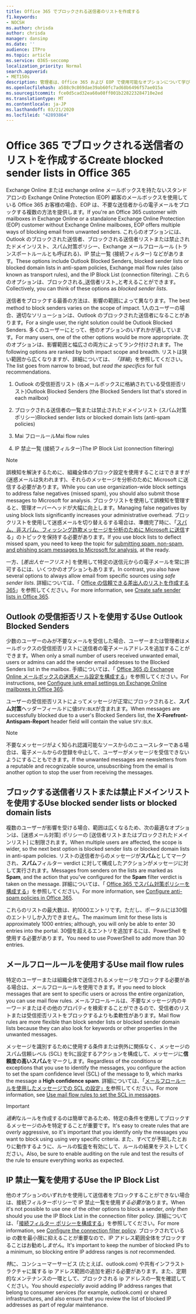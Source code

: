 ```yaml
---
title: Office 365 でブロックされる送信者のリストを作成する
f1.keywords:
- NOCSH
ms.author: chrisda
author: chrisda
manager: dansimp
ms.date: ''
audience: ITPro
ms.topic: article
ms.service: O365-seccomp
localization_priority: Normal
search.appverid:
- MET150s
description: 管理者は、Office 365 および EOP で使用可能なオプションについて学び、受信メッセージをブロックすることができます。
ms.openlocfilehash: a588c9c869dae39ab60fc7ad68b6496f57ae015a
ms.sourcegitcommit: fce0d5cad32ea60a08ff001b228223284710e2ed
ms.translationtype: MT
ms.contentlocale: ja-JP
ms.lasthandoff: 03/21/2020
ms.locfileid: "42893864"
---
```

# <a name="create-blocked-sender-lists-in-office-365"></a><span data-ttu-id="d46d8-103">Office 365 でブロックされる送信者のリストを作成する</span><span class="sxs-lookup"><span data-stu-id="d46d8-103">Create blocked sender lists in Office 365</span></span>

<span data-ttu-id="d46d8-104">Exchange Online または exchange online メールボックスを持たないスタンドアロンの Exchange Online Protection (EOP) 顧客のメールボックスを使用している Office 365 お客様の場合、EOP は、不要な送信者からの電子メールをブロックする複数の方法を提供します。</span><span class="sxs-lookup"><span data-stu-id="d46d8-104">If you're an Office 365 customer with mailboxes in Exchange Online or a standalone Exchange Online Protection (EOP) customer without Exchange Online mailboxes, EOP offers multiple ways of blocking email from unwanted senders.</span></span> <span data-ttu-id="d46d8-105">これらのオプションには、Outlook のブロックされた送信者、ブロックされる送信者リストまたは禁止されたドメインリスト、スパム対策ポリシー、Exchange メールフロールール (トランスポートルールとも呼ばれる)、IP 禁止一覧 (接続フィルター) などがあります。</span><span class="sxs-lookup"><span data-stu-id="d46d8-105">These options include Outlook Blocked Senders, blocked sender lists or blocked domain lists in anti-spam policies, Exchange mail flow rules (also known as transport rules), and the IP Block List (connection filtering).</span></span> <span data-ttu-id="d46d8-106">これらのオプションは、ブロックされる_送信者リスト_と考えることができます。</span><span class="sxs-lookup"><span data-stu-id="d46d8-106">Collectively, you can think of these options as _blocked sender lists_.</span></span>

<span data-ttu-id="d46d8-107">送信者をブロックする最善の方法は、影響の範囲によって異なります。</span><span class="sxs-lookup"><span data-stu-id="d46d8-107">The best method to block senders varies on the scope of impact.</span></span> <span data-ttu-id="d46d8-108">1人のユーザーの場合、適切なソリューションは、Outlook のブロックされた送信者になることがあります。</span><span class="sxs-lookup"><span data-stu-id="d46d8-108">For a single user, the right solution could be Outlook Blocked Senders.</span></span> <span data-ttu-id="d46d8-109">多くのユーザーにとって、他のオプションのいずれかが適しています。</span><span class="sxs-lookup"><span data-stu-id="d46d8-109">For many users, one of the other options would be more appropriate.</span></span> <span data-ttu-id="d46d8-110">次のオプションは、影響範囲と幅広さの両方によってランク付けされます。</span><span class="sxs-lookup"><span data-stu-id="d46d8-110">The following options are ranked by both impact scope and breadth.</span></span> <span data-ttu-id="d46d8-111">リストは狭い範囲から広くなりますが、詳細については、 *「詳細*」を参照してください。</span><span class="sxs-lookup"><span data-stu-id="d46d8-111">The list goes from narrow to broad, but *read the specifics* for full recommendations.</span></span>

1. <span data-ttu-id="d46d8-112">Outlook の受信拒否リスト (各メールボックスに格納されている受信拒否リスト)</span><span class="sxs-lookup"><span data-stu-id="d46d8-112">Outlook Blocked Senders (the Blocked Senders list that's stored in each mailbox)</span></span>

2. <span data-ttu-id="d46d8-113">ブロックされる送信者の一覧または禁止されたドメインリスト (スパム対策ポリシー)</span><span class="sxs-lookup"><span data-stu-id="d46d8-113">Blocked sender lists or blocked domain lists (anti-spam policies)</span></span>

3. <span data-ttu-id="d46d8-114">Mai フロールール</span><span class="sxs-lookup"><span data-stu-id="d46d8-114">Mai flow rules</span></span>

4. <span data-ttu-id="d46d8-115">IP 禁止一覧 (接続フィルター)</span><span class="sxs-lookup"><span data-stu-id="d46d8-115">The IP Block List (connection filtering)</span></span>

> [!NOTE]
> <span data-ttu-id="d46d8-116">誤検知を解決するために、組織全体のブロック設定を使用することはできますが (迷惑メールは失われます)、それらのメッセージを分析のために Microsoft に送信する必要があります。</span><span class="sxs-lookup"><span data-stu-id="d46d8-116">While you can use organization-wide block settings to address false negatives (missed spam), you should also submit those messages to Microsoft for analysis.</span></span> <span data-ttu-id="d46d8-117">ブロックリストを使用して誤検知を管理すると、管理オーバーヘッドが大幅に向上します。</span><span class="sxs-lookup"><span data-stu-id="d46d8-117">Managing false negatives by using block lists significantly increases your administrative overhead.</span></span> <span data-ttu-id="d46d8-118">ブロックリストを使用して迷惑メールを切り替えるする場合は、準備完了時に、「[スパム、非スパム、フィッシング詐欺メッセージを分析のために Microsoft に送信](https://docs.microsoft.com/office365/SecurityCompliance/submit-spam-non-spam-and-phishing-scam-messages-to-microsoft-for-analysis)する」のトピックを保持する必要があります。</span><span class="sxs-lookup"><span data-stu-id="d46d8-118">If you use block lists to deflect missed spam, you need to keep the topic for [submitting spam, non-spam, and phishing scam messages to Microsoft for analysis](https://docs.microsoft.com/office365/SecurityCompliance/submit-spam-non-spam-and-phishing-scam-messages-to-microsoft-for-analysis), at the ready.</span></span>

<span data-ttu-id="d46d8-119">一方、[_差出人セーフリスト_] を使用して特定の送信元からの電子メールを常に許可するには、いくつかのオプションもあります。</span><span class="sxs-lookup"><span data-stu-id="d46d8-119">In contrast, you also have several options to always allow email from specific sources using _safe sender lists_.</span></span> <span data-ttu-id="d46d8-120">詳細については、「 [Office の信頼できる差出人のリストを作成する 365](create-safe-sender-lists-in-office-365.md)」を参照してください。</span><span class="sxs-lookup"><span data-stu-id="d46d8-120">For more information, see [Create safe sender lists in Office 365](create-safe-sender-lists-in-office-365.md).</span></span>

## <a name="use-outlook-blocked-senders"></a><span data-ttu-id="d46d8-121">Outlook の受信拒否リストを使用する</span><span class="sxs-lookup"><span data-stu-id="d46d8-121">Use Outlook Blocked Senders</span></span>

<span data-ttu-id="d46d8-122">少数のユーザーのみが不要なメールを受信した場合、ユーザーまたは管理者はメールボックスの受信拒否リストに送信者の電子メールアドレスを追加することができます。</span><span class="sxs-lookup"><span data-stu-id="d46d8-122">When only a small number of users received unwanted email, users or admins can add the sender email addresses to the Blocked Senders list in the mailbox.</span></span> <span data-ttu-id="d46d8-123">手順については、「 [Office 365 の Exchange Online メールボックスの迷惑メール設定を構成する](configure-junk-email-settings-on-exo-mailboxes.md)」を参照してください。</span><span class="sxs-lookup"><span data-stu-id="d46d8-123">For instructions, see [Configure junk email settings on Exchange Online mailboxes in Office 365](configure-junk-email-settings-on-exo-mailboxes.md).</span></span>

<span data-ttu-id="d46d8-124">ユーザーの受信拒否リストによってメッセージが正常にブロックされると、**スパム対策**ヘッダーフィールドに値`SFV:BLK`が含まれます。</span><span class="sxs-lookup"><span data-stu-id="d46d8-124">When messages are successfully blocked due to a user's Blocked Senders list, the **X-Forefront-Antispam-Report** header field will contain the value `SFV:BLK`.</span></span>

> [!NOTE]
> <span data-ttu-id="d46d8-125">不要なメッセージがよく知られ認識可能なソースからのニュースレターである場合は、電子メールからの登録を中止して、ユーザーがメッセージを受信できないようにすることもできます。</span><span class="sxs-lookup"><span data-stu-id="d46d8-125">If the unwanted messages are newsletters from a reputable and recognizable source, unsubscribing from the email is another option to stop the user from receiving the messages.</span></span>

## <a name="use-blocked-sender-lists-or-blocked-domain-lists"></a><span data-ttu-id="d46d8-126">ブロックする送信者リストまたは禁止ドメインリストを使用する</span><span class="sxs-lookup"><span data-stu-id="d46d8-126">Use blocked sender lists or blocked domain lists</span></span>

<span data-ttu-id="d46d8-127">複数のユーザーが影響を受ける場合、範囲は広くなるため、次の最適なオプションは、[迷惑メール対策] ポリシーの [送信者リストまたはブロックされたドメインリスト] に制限されます。</span><span class="sxs-lookup"><span data-stu-id="d46d8-127">When multiple users are affected, the scope is wider, so the next best option is blocked sender lists or blocked domain lists in anti-spam policies.</span></span> <span data-ttu-id="d46d8-128">リストの送信者からのメッセージが**スパム**としてマークされ、**スパム**フィルター verdict に対して構成したアクションがメッセージに対して実行されます。</span><span class="sxs-lookup"><span data-stu-id="d46d8-128">Messages from senders on the lists are marked as **Spam**, and the action that you've configured for the **Spam** filter verdict is taken on the message.</span></span> <span data-ttu-id="d46d8-129">詳細については、「 [Office 365 でスパム対策ポリシーを構成する](configure-your-spam-filter-policies.md)」を参照してください。</span><span class="sxs-lookup"><span data-stu-id="d46d8-129">For more information, see [Configure anti-spam policies in Office 365](configure-your-spam-filter-policies.md).</span></span>

<span data-ttu-id="d46d8-130">これらのリストの最大数は、約1000エントリです。ただし、ポータルには30個のエントリしか入力できません。</span><span class="sxs-lookup"><span data-stu-id="d46d8-130">The maximum limit for these lists is approximately 1000 entries; although, you will only be able to enter 30 entries into the portal.</span></span> <span data-ttu-id="d46d8-131">30個を超えるエントリを追加するには、PowerShell を使用する必要があります。</span><span class="sxs-lookup"><span data-stu-id="d46d8-131">You need to use PowerShell to add more than 30 entries.</span></span>

## <a name="use-mail-flow-rules"></a><span data-ttu-id="d46d8-132">メールフロールールを使用する</span><span class="sxs-lookup"><span data-stu-id="d46d8-132">Use mail flow rules</span></span>

<span data-ttu-id="d46d8-133">特定のユーザーまたは組織全体で送信されるメッセージをブロックする必要がある場合は、メールフロールールを使用できます。</span><span class="sxs-lookup"><span data-stu-id="d46d8-133">If you need to block messages that are sent to specific users or across the entire organization, you can use mail flow rules.</span></span> <span data-ttu-id="d46d8-134">メールフロールールは、不要なメッセージ内のキーワードまたはその他のプロパティを検索することができるので、受信者のリストまたは受信拒否リストをブロックするよりも柔軟性があります。</span><span class="sxs-lookup"><span data-stu-id="d46d8-134">Mail flow rules are more flexible than block sender lists or blocked sender domain lists because they can also look for keywords or other properties in the unwanted messages.</span></span>

<span data-ttu-id="d46d8-135">メッセージを識別するために使用する条件または例外に関係なく、メッセージのスパム信頼レベル (SCL) を9に設定するアクションを構成して、メッセージに**信頼度の高いスパム**をマークします。</span><span class="sxs-lookup"><span data-stu-id="d46d8-135">Regardless of the conditions or exceptions that you use to identify the messages, you configure the action to set the spam confidence level (SCL) of the message to 9, which marks the message a **High confidence spam**.</span></span> <span data-ttu-id="d46d8-136">詳細については、「[メールフロールールを使用したメッセージでの SCL の設定」を](use-mail-flow-rules-to-set-the-spam-confidence-level-scl-in-messages.md)参照してください。</span><span class="sxs-lookup"><span data-stu-id="d46d8-136">For more information, see [Use mail flow rules to set the SCL in messages](use-mail-flow-rules-to-set-the-spam-confidence-level-scl-in-messages.md).</span></span>

> [!IMPORTANT]
> <span data-ttu-id="d46d8-137">*過剰*なルールを作成するのは簡単であるため、特定の条件を使用してブロックするメッセージのみを特定することが重要です。</span><span class="sxs-lookup"><span data-stu-id="d46d8-137">It's easy to create rules that are *overly* aggressive, so it's important that you identify only the messages you want to block using using very specific criteria.</span></span> <span data-ttu-id="d46d8-138">また、すべてが予期したとおりに動作するように、ルールの監査を有効にして、ルールの結果をテストしてください。</span><span class="sxs-lookup"><span data-stu-id="d46d8-138">Also, be sure to enable auditing on the rule and test the results of the rule to ensure everything works as expected.</span></span>

## <a name="use-the-ip-block-list"></a><span data-ttu-id="d46d8-139">IP 禁止一覧を使用する</span><span class="sxs-lookup"><span data-stu-id="d46d8-139">Use the IP Block List</span></span>

<span data-ttu-id="d46d8-140">他のオプションのいずれかを使用して送信者をブロックすることができない場合は、接続フィルターポリシーで IP 禁止一覧を使用*する必要が*あります。</span><span class="sxs-lookup"><span data-stu-id="d46d8-140">When it's not possible to use one of the other options to block a sender, *only then* should you use the IP Block List in the connection filter policy.</span></span> <span data-ttu-id="d46d8-141">詳細については、「[接続フィルター ポリシーを構成する](configure-the-connection-filter-policy.md)」を参照してください。</span><span class="sxs-lookup"><span data-stu-id="d46d8-141">For more information, see [Configure the connection filter policy](configure-the-connection-filter-policy.md).</span></span> <span data-ttu-id="d46d8-142">ブロックされている ip の数を最小限に抑えることが重要なので、IP アドレス範囲全体をブロックすることはお勧めし*ません*。</span><span class="sxs-lookup"><span data-stu-id="d46d8-142">It's important to keep the number of blocked IPs to a minimum, so blocking entire IP address ranges is *not* recommended.</span></span>

<span data-ttu-id="d46d8-143">*特*に、コンシューマーサービス (たとえば、outlook.com) や共有インフラストラクチャに属する ip アドレス範囲の追加を避ける必要があります。また、定期的なメンテナンスの一環として、ブロックされる ip アドレスの一覧を確認してください。</span><span class="sxs-lookup"><span data-stu-id="d46d8-143">You should *especially* avoid adding IP address ranges that belong to consumer services (for example, outlook.com) or shared infrastructures, and also ensure that you review the list of blocked IP addresses as part of regular maintenance.</span></span>
